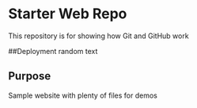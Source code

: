 # Starter Web Repo

This repository is for showing how Git and GitHub work

##Deployment
random text

## Purpose

Sample website with plenty of files for demos